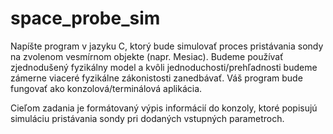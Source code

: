 # space_probe_sim
Napíšte program v jazyku C, ktorý bude simulovať proces pristávania sondy na zvolenom vesmírnom objekte (napr. Mesiac). Budeme používať zjednodušený fyzikálny model a kvôli jednoduchosti/prehľadnosti budeme zámerne viaceré fyzikálne zákonistosti zanedbávať. Váš program bude fungovať ako konzolová/terminálová aplikácia.

Cieľom zadania je formátovaný výpis informácií do konzoly, ktoré popisujú simuláciu pristávania sondy pri dodaných vstupných parametroch.
